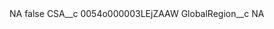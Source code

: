 <?xml version="1.0" encoding="UTF-8"?>
<CustomMetadata xmlns="http://soap.sforce.com/2006/04/metadata" xmlns:xsi="http://www.w3.org/2001/XMLSchema-instance" xmlns:xsd="http://www.w3.org/2001/XMLSchema">
    <label>NA</label>
    <protected>false</protected>
    <values>
        <field>CSA__c</field>
        <value xsi:type="xsd:string">0054o000003LEjZAAW</value>
    </values>
    <values>
        <field>GlobalRegion__c</field>
        <value xsi:type="xsd:string">NA</value>
    </values>
</CustomMetadata>
